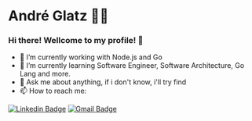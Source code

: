 # André Glatz 👨‍💻

### Hi there! Wellcome to my profile! 👋

- 🔭 I’m currently working with Node.js and Go
- 🌱 I’m currently learning Software Engineer, Software Architecture, Go Lang and more.
- 💬 Ask me about anything, if i don't know, i'll try find
- 📫 How to reach me:

[![Linkedin Badge](https://img.shields.io/badge/-LinkedIn-blue?style=flat-square&logo=Linkedin&logoColor=white&link=https://www.linkedin.com/in/andreglatz/)](https://www.linkedin.com/in/andreglatz/)
[![Gmail Badge](https://img.shields.io/badge/-Gmail-c14438?style=flat-square&logo=Gmail&logoColor=white&link=mailto:andreglatz@outlook.com)](mailto:andreglatz@outlook.com)
